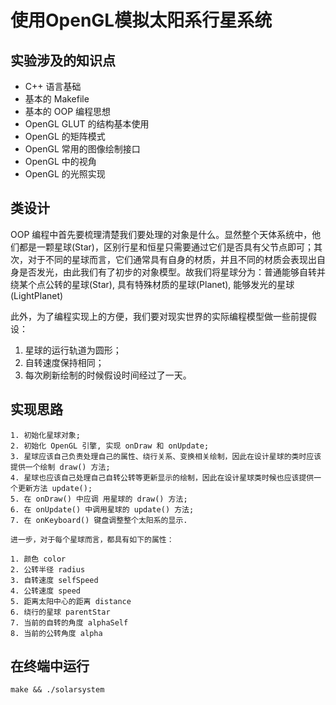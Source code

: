 # 使用OpenGL模拟太阳系行星系统  

## 实验涉及的知识点  

- C++ 语言基础  
- 基本的 Makefile  
- 基本的 OOP 编程思想  
- OpenGL GLUT 的结构基本使用  
- OpenGL 的矩阵模式
- OpenGL 常用的图像绘制接口
- OpenGL 中的视角
- OpenGL 的光照实现

## 类设计  

OOP 编程中首先要梳理清楚我们要处理的对象是什么。显然整个天体系统中，他们都是一颗星球(Star)，区别行星和恒星只需要通过它们是否具有父节点即可；其次，对于不同的星球而言，它们通常具有自身的材质，并且不同的材质会表现出自身是否发光，由此我们有了初步的对象模型。故我们将星球分为：普通能够自转并绕某个点公转的星球(Star), 具有特殊材质的星球(Planet), 能够发光的星球(LightPlanet)  

此外，为了编程实现上的方便，我们要对现实世界的实际编程模型做一些前提假设：  

1. 星球的运行轨道为圆形；  
2. 自转速度保持相同；  
3. 每次刷新绘制的时候假设时间经过了一天。  

## 实现思路  

```
1. 初始化星球对象;
2. 初始化 OpenGL 引擎, 实现 onDraw 和 onUpdate;
3. 星球应该自己负责处理自己的属性、绕行关系、变换相关绘制，因此在设计星球的类时应该提供一个绘制 draw() 方法;
4. 星球也应该自己处理自己自转公转等更新显示的绘制，因此在设计星球类时候也应该提供一个更新方法 update();
5. 在 onDraw() 中应调 用星球的 draw() 方法;
6. 在 onUpdate() 中调用星球的 update() 方法;
7. 在 onKeyboard() 键盘调整整个太阳系的显示.

进一步，对于每个星球而言，都具有如下的属性：

1. 颜色 color
2. 公转半径 radius
3. 自转速度 selfSpeed
4. 公转速度 speed
5. 距离太阳中心的距离 distance
6. 绕行的星球 parentStar
7. 当前的自转的角度 alphaSelf
8. 当前的公转角度 alpha
```

## 在终端中运行  

```
make && ./solarsystem
```

